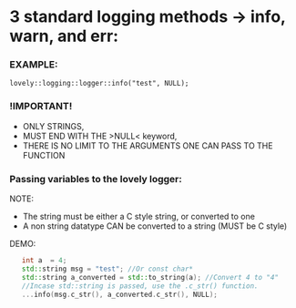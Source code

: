 # 3 standard logging methods -> info, warn, and err:

### EXAMPLE:
    lovely::logging::logger::info("test", NULL);

### !IMPORTANT!
 - ONLY STRINGS, 
 - MUST END WITH THE >NULL< keyword,
 - THERE IS NO LIMIT TO THE ARGUMENTS ONE CAN PASS TO THE FUNCTION

### Passing variables to the lovely logger:
 NOTE:
 - The string must be either a C style string, or converted to one
 - A non string datatype CAN be converted to a string (MUST be C style)
 
 DEMO:
 
 ```C++
    int a  = 4;
    std::string msg = "test"; //Or const char*
    std::string a_converted = std::to_string(a); //Convert 4 to "4"
    //Incase std::string is passed, use the .c_str() function.
    ...info(msg.c_str(), a_converted.c_str(), NULL);
```
